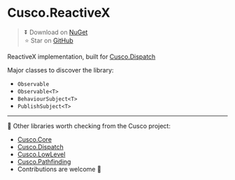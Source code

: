# Cusco.ReactiveX

> ⏬ Download on [NuGet](https://www.nuget.org/packages/Cusco.ReactiveX)  
> ⭐ Star on [GitHub](https://github.com/Supraxel/Cusco)

ReactiveX implementation, built for [Cusco.Dispatch](https://github.com/Supraxel/Cusco/blob/main/libs/dispatch/README.md)

Major classes to discover the library:
- `Observable`
- `Observable<T>`
- `BehaviourSubject<T>`
- `PublishSubject<T>`

---

👀 Other libraries worth checking from the Cusco project:
- [Cusco.Core](https://github.com/Supraxel/Cusco/blob/main/libs/core/README.md)
- [Cusco.Dispatch](https://github.com/Supraxel/Cusco/blob/main/libs/dispatch/README.md)
- [Cusco.LowLevel](https://github.com/Supraxel/Cusco/blob/main/libs/low-level/README.md)
- [Cusco.Pathfinding](https://github.com/Supraxel/Cusco/blob/main/libs/pathfinding/README.md)
- Contributions are welcome 🤝
